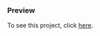 ### Preview
To see this project, click [here](https://vimmy-rajput.github.io/react-counter/index.html).
